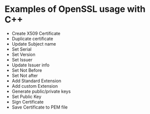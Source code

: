 # Examples of OpenSSL usage with C++
- Create X509 Certificate
- Duplicate certificate
- Update Subject name
- Set Serial
- Set Version
- Set Issuer
- Update Issuer info
- Set Not Before
- Set Not after
- Add Standard Extension
- Add custom Extension
- Generate public/private keys
- Set Public Key
- Sign Certificate
- Save Certificate to PEM file

